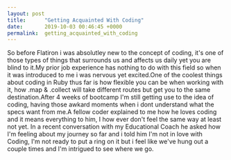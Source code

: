 ```yaml
---
layout: post
title:      "Getting Acquainted With Coding"
date:       2019-10-03 00:46:45 +0000
permalink:  getting_acquainted_with_coding
---
```



So before Flatiron i was absolutley new to the concept of coding, it's one of those types of things that surrounds us and affects us daily yet you are blind to it.My prior job experience has nothing to do with this field so when it was introduced to me i was nervous yet excited.One of the coolest things about coding in Ruby thus far is how flexible you can be when working with it, how .map & .collect will take different routes but get you to the same destination.After 4 weeks of bootcamp I'm still getting use to the idea of coding, having those awkard moments when i dont understand what the specs want from me.A fellow coder explained to me how he loves coding and it means everything to him, I how ever don't feel the same way at least not yet. In a recent conversation with my Educational Coach he asked how I'm feeling about my journey so far and i told him I'm not in love with Coding, I'm not ready to put a ring on it but i feel like we've hung out a couple times and I'm intrigued to see where we go.
